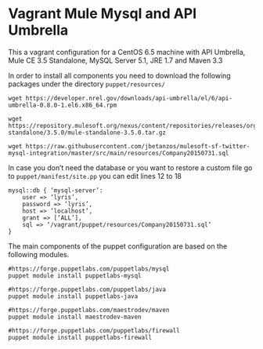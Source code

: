 # Vagrant Mule Mysql and API Umbrella

This a vagrant configuration for a CentOS 6.5 machine with API Umbrella, Mule CE 3.5 Standalone, MySQL Server 5.1, JRE 1.7 and Maven 3.3

In order to install all components you need to download the following packages under the directory `puppet/resources/`
```
wget https://developer.nrel.gov/downloads/api-umbrella/el/6/api-umbrella-0.8.0-1.el6.x86_64.rpm

wget https://repository.mulesoft.org/nexus/content/repositories/releases/org/mule/distributions/mule-standalone/3.5.0/mule-standalone-3.5.0.tar.gz

wget https://raw.githubusercontent.com/jbetanzos/mulesoft-sf-twitter-mysql-integration/master/src/main/resources/Company20150731.sql
```
In case you don’t need the database or you want to restore a custom file go to `puppet/manifest/site.pp` you can edit lines 12 to 18
```
mysql::db { ‘mysql-server’:
	user => ‘lyris’,
	password => ‘lyris’,
	host => ‘localhost’,
	grant => [‘ALL’],
	sql => ‘/vagrant/puppet/resources/Company20150731.sql’
}
```
The main components of the puppet configuration are based on the following modules.
```
#https://forge.puppetlabs.com/puppetlabs/mysql
puppet module install puppetlabs-mysql

#https://forge.puppetlabs.com/puppetlabs/java
puppet module install puppetlabs-java

#https://forge.puppetlabs.com/maestrodev/maven
puppet module install maestrodev-maven

#https://forge.puppetlabs.com/puppetlabs/firewall
puppet module install puppetlabs-firewall
```